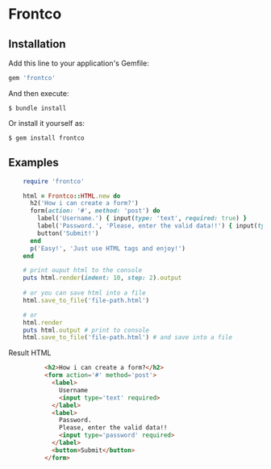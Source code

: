 # Frontco

## Installation

Add this line to your application's Gemfile:

```ruby
gem 'frontco'
```

And then execute:

    $ bundle install

Or install it yourself as:

    $ gem install frontco

## Examples

```ruby
    require 'frontco'

    html = Frontco::HTML.new do
      h2('How i can create a form?')
      form(action: '#', method: 'post') do
        label('Username.') { input(type: 'text', required: true) }
        label('Password.', 'Please, enter the valid data!!') { input(type: 'password', required: true) }
        button('Submit!')
      end
      p('Easy!', 'Just use HTML tags and enjoy!')
    end

    # print ouput html to the console  
    puts html.render(indent: 10, step: 2).output
    
    # or you can save html into a file
    html.save_to_file('file-path.html')

    # or
    html.render
    puts html.output # print to console
    html.save_to_file('file-path.html') # and save into a file
```
Result HTML
```html
          <h2>How i can create a form?</h2>
          <form action='#' method='post'>
            <label>
              Username
              <input type='text' required>
            </label>
            <label>
              Password.
              Please, enter the valid data!!
              <input type='password' required>
            </label>
            <button>Submit</button>
          </form>
```

